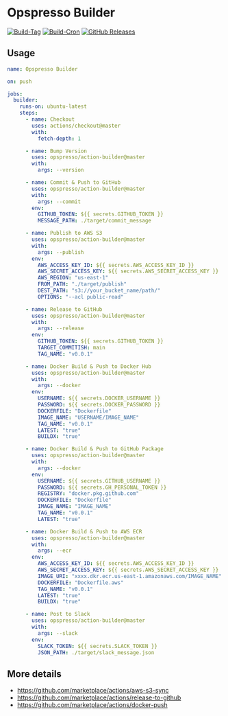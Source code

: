 # Opspresso Builder

[![Build-Tag](https://github.com/opspresso/action-builder/actions/workflows/tag.yml/badge.svg)](https://github.com/opspresso/action-builder/actions/workflows/tag.yml)
[![Build-Cron](https://github.com/opspresso/action-builder/actions/workflows/cron.yaml/badge.svg)](https://github.com/opspresso/action-builder/actions/workflows/cron.yaml)
[![GitHub Releases](https://img.shields.io/github/release/opspresso/action-builder.svg)](https://github.com/opspresso/action-builder/releases)

## Usage

```yaml
name: Opspresso Builder

on: push

jobs:
  builder:
    runs-on: ubuntu-latest
    steps:
      - name: Checkout
        uses: actions/checkout@master
        with:
          fetch-depth: 1

      - name: Bump Version
        uses: opspresso/action-builder@master
        with:
          args: --version

      - name: Commit & Push to GitHub
        uses: opspresso/action-builder@master
        with:
          args: --commit
        env:
          GITHUB_TOKEN: ${{ secrets.GITHUB_TOKEN }}
          MESSAGE_PATH: ./target/commit_message

      - name: Publish to AWS S3
        uses: opspresso/action-builder@master
        with:
          args: --publish
        env:
          AWS_ACCESS_KEY_ID: ${{ secrets.AWS_ACCESS_KEY_ID }}
          AWS_SECRET_ACCESS_KEY: ${{ secrets.AWS_SECRET_ACCESS_KEY }}
          AWS_REGION: "us-east-1"
          FROM_PATH: "./target/publish"
          DEST_PATH: "s3://your_bucket_name/path/"
          OPTIONS: "--acl public-read"

      - name: Release to GitHub
        uses: opspresso/action-builder@master
        with:
          args: --release
        env:
          GITHUB_TOKEN: ${{ secrets.GITHUB_TOKEN }}
          TARGET_COMMITISH: main
          TAG_NAME: "v0.0.1"

      - name: Docker Build & Push to Docker Hub
        uses: opspresso/action-builder@master
        with:
          args: --docker
        env:
          USERNAME: ${{ secrets.DOCKER_USERNAME }}
          PASSWORD: ${{ secrets.DOCKER_PASSWORD }}
          DOCKERFILE: "Dockerfile"
          IMAGE_NAME: "USERNAME/IMAGE_NAME"
          TAG_NAME: "v0.0.1"
          LATEST: "true"
          BUILDX: "true"

      - name: Docker Build & Push to GitHub Package
        uses: opspresso/action-builder@master
        with:
          args: --docker
        env:
          USERNAME: ${{ secrets.GITHUB_USERNAME }}
          PASSWORD: ${{ secrets.GH_PERSONAL_TOKEN }}
          REGISTRY: "docker.pkg.github.com"
          DOCKERFILE: "Dockerfile"
          IMAGE_NAME: "IMAGE_NAME"
          TAG_NAME: "v0.0.1"
          LATEST: "true"

      - name: Docker Build & Push to AWS ECR
        uses: opspresso/action-builder@master
        with:
          args: --ecr
        env:
          AWS_ACCESS_KEY_ID: ${{ secrets.AWS_ACCESS_KEY_ID }}
          AWS_SECRET_ACCESS_KEY: ${{ secrets.AWS_SECRET_ACCESS_KEY }}
          IMAGE_URI: "xxxx.dkr.ecr.us-east-1.amazonaws.com/IMAGE_NAME"
          DOCKERFILE: "Dockerfile.aws"
          TAG_NAME: "v0.0.1"
          LATEST: "true"
          BUILDX: "true"

      - name: Post to Slack
        uses: opspresso/action-builder@master
        with:
          args: --slack
        env:
          SLACK_TOKEN: ${{ secrets.SLACK_TOKEN }}
          JSON_PATH: ./target/slack_message.json
```

## More details

* <https://github.com/marketplace/actions/aws-s3-sync>
* <https://github.com/marketplace/actions/release-to-github>
* <https://github.com/marketplace/actions/docker-push>
